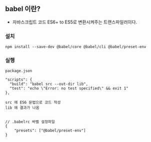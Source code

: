 ## babel 이란?
* 자바스크립트 코드 ES6+ to ES5로 변환시켜주는 트랜스파일러이다.

### 설치
```
npm install --save-dev @babel/core @babel/cli @babel/preset-env
```

### 실행
```
package.json

"scripts": {
  "build": "babel src --out-dir lib",
  "test": "echo \"Error: no test specified\" && exit 1"
},

src 에 ES6 문법으로 코드 작성
lib 에 결과가 나옴


// .babelrc 바벨 설정파일
{
    "presets": ["@babel/preset-env"]
}
```
